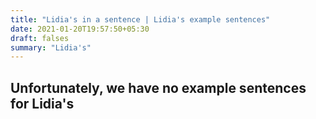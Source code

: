 ```yaml
---
title: "Lidia's in a sentence | Lidia's example sentences"
date: 2021-01-20T19:57:50+05:30
draft: falses
summary: "Lidia's"
---
```

## Unfortunately, we have no example sentences for Lidia's                 
